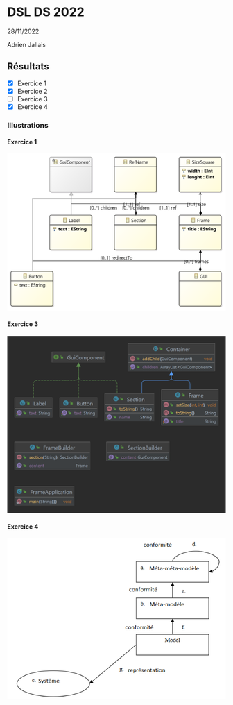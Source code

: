 # DSL DS 2022

28/11/2022

Adrien Jallais

## Résultats

- [x] Exercice 1
- [x] Exercice 2
- [ ] Exercice 3
- [x] Exercice 4

### Illustrations

#### Exercice 1

![class diagram](https://github.com/Naedri/dsl-ds-2022/blob/main/dslDSJallaisGUI-exo1/model/GUIWindows-class-diagram.png)

#### Exercice 3

![class diagram](https://github.com/Naedri/dsl-ds-2022/blob/main/fr.imt.dsl.ds.jallais.exo3/class-diagram-exo3.png)

#### Exercice 4

![image-20221128173722431](./README.assets/image-20221128173722431.png)
